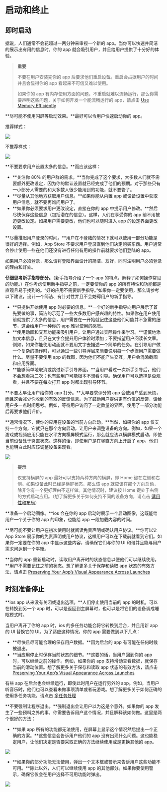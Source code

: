 # 启动和终止

## 即时启动

据说，人们通常不会花超过一两分钟来审视一个新的 app。当你可以快速并简洁的展示出有用的信息时，你的 app 就会吸引用户，并且给用户提供了十分好的体验。

>**重要**
>
>不要在用户安装完你的 app 后要求他们重启设备。重启会占据用户的时间并且会显得你的 app 看起来不可信又难以使用。
>
>如果你的 app 有内存使用方面的问题，不重启就难以流畅运行，那么你需要声明这些问题，关于如何开发一个能流畅运行的 app，请点击 [Use Memory Efficiently](https://developer.apple.com/library/ios/documentation/iPhone/Conceptual/iPhoneOSProgrammingGuide/PerformanceTips/PerformanceTips.html#//apple_ref/doc/uid/TP40007072-CH7-SW8)

**尽可能不使用闪屏等启动效果。**最好可以令用户快速启动你的 app。

推荐样式：

![](images/avoid_startup_r_2x.png)

不推荐样式：

![](images/avoid_startup_nr_2x.png)

**不要要求用户设置太多的信息。**而应该这样：

- **关注你 80% 的用户群的需求。**当你完成了这个要求，大多数人们就不需要额外更改设定，因为你的默认设置就已经完成了他们的预期。对于那些只有一小部分人需要的和大多数人很少能用到的功能，就不要管了。
- **尽量从其他地方获取用户信息。**如果你能从内置 app 或设备设置中获取用户信息，就不要再询问用户了。
- **如果你必须要求用户更改设定，直接在你的 app 中提示用户修改。**然后尽快保存这些信息（包括潜在的信息）。这样，人们在享受你的 app 前不用被迫更改设定。如果用户需要更改，他们也可以随时进入 app 的设定界面更改设置。

**尽量推迟用户登录的时间。**用户在不登陆的情况下就可以使用一部分功能是很好的选择。例如，App Store 不要求用户登录直到他们决定购买东西。用户通常会停止使用一些在他们还没有进行任何有用的操作前就要求他们登陆的 app。

如果用户必须登录，那么请将登陆界面设计的简洁、友好，同时注明用户必须登录的理由和好处。

**仔细思考新手指导部分。**（新手指导介绍了一个 app 的特点，解释了如何操作常见的功能。）在你考虑使用新手指导之前，一定要使你的 app 的所有特性和功能都是直观且易于找到的。“好的应用不需要新手指导。”如果你一定要使用，那么请参考以下建议，设计一个简洁、有针对性并且不会妨碍用户的新手指导。

- **只提供开始使用 app 时必要的信息。**一个好的新手指导向用户展示了首先要做的事，简洁的示范了一些大多数用户感兴趣的特性。如果你在用户使用前就提供了太多的信息，用户需要在一开始就记住这些他们可能并不急需的细节，这会给用户一种你的 app 难以使用的感觉。
- **使用动画和交互功能来吸引用户，让用户通过实际操作来学习。**谨慎地添加文本信息，且只在文字会提升用户体验时添加；不要指望用户阅读长文章。例如，如果你能使用动画就不要用文字去描述一个简单的任务。在引导用户做一个复杂的操作时，可以通过一些引导浮层来简要说明每一个步骤用户需要做什么。尽量不要使用 app 的截图，因为他们不能产生交互，用户会混淆截图和应用界面。
- **能够简单地取消或跳过新手引导界面。**当用户看过一次新手引导后，他们不会想看第二次；也有些用户可能根本不想看引导。确保用户可以选择是否观看，并且不要在每次打开 app 时都出现引导环节。

**不要太早让用户给你的 app 打分。**太早要求评分的 app 会使用户感到厌烦，而且这会减少你收到的有效的反馈信息。为了鼓励用户提供更有价值的反馈，请给用户多一点时间思考。例如，等待用户访问了一定数量的界面，使用了一部分功能后再要求他们评价。

**通常情况下，使你的应用在设备的当前方向启动。**当然，如果你的 app 仅支持一个方向，它就只在那个方向启动，让用户来调整设备的方向。例如，如果一个游戏或视频应用只能在水平方向横屏模式运行，那么就应该以横屏模式启动，即使当前设备处于竖直状态。这样的话，即使用户是在竖直方向上开启了 app，他们也能明白此时应该调整设备来观看。

![](images/default_orientation_2x.png)

>**提示**
>
>仅支持横屏的 app 最好可以支持两种方向的横屏，即 Home 键在左侧和右侧。如果设备此时已经是横屏状态，那么该 app 就应该在那个方向启动，除非你有一个更好理由不这样做。其他情况时，建议按 Home 键处于右侧的方式启动应用。（想了解更多关于如何支持不同的设备方向，请点击 [适用性和布局](adaptivity-and-layout.md)）

**准备一个启动图像。**ios 会在你的 app 启动时展示一个启动图像，这既能给用户一个关于你的 app 的印象，也能给 app 一段加载内容的时间。

**尽可能不要让用户在初次使用时就阅读免责声明或确认用户协议。**你可以让 App Store 展示你的免责声明或用户协议，这样用户可以在下载前就看到它们。如果你一定要在你的 app 中显示这些内容，请确保它们与你的 UI 和谐并且能与用户需求间达到一个平衡。

**当你的 app 重新启动时，读取用户离开时的状态信息以便他们可以继续使用。**用户不需要记住之前的状态。想了解更多关于保存和读取 app 状态的有效方法，请点击 [Preserving Your App’s Visual Appearance Across Launches](https://developer.apple.com/library/ios/documentation/iPhone/Conceptual/iPhoneOSProgrammingGuide/StrategiesforImplementingYourApp/StrategiesforImplementingYourApp.html#//apple_ref/doc/uid/TP40007072-CH5-SW2)

## 时刻准备停止

**ios app 从来没有关闭或退出选项。**人们停止使用当前的 app 的时机，可以在转换到另一个 app 时，可以是返回到主屏幕时，也可以是将它们的设备调成睡眠模式时。

当用户离开了你的 app 时，ios 的多任务功能会将它转换到后台，并且用新 app 的 UI 替换它的 UI。为了适应这种情况，你的 app 需要做到以下几点：

* **尽快且尽可能合理的保存用户数据。**因为后台的 app 有可能在任何时候被退出。
* **当应用停止时保存当前状态的细节。**这要的话，当用户回到你的 app 时，可以继续之前的操作。例如，如果你的 app 支持滑动查看数据，就保存当前的滑动位置。想了解更多关于保存和读取 app 状态的有效方法，请点击 [Preserving Your App’s Visual Appearance Across Launches](https://developer.apple.com/library/ios/documentation/iPhone/Conceptual/iPhoneOSProgrammingGuide/StrategiesforImplementingYourApp/StrategiesforImplementingYourApp.html#//apple_ref/doc/uid/TP40007072-CH5-SW2)

有些 app 在后台也会继续运行，即使此时用户在运行另外的 app。例如，当用户听音乐时，他们也可以查看未做事项清单或者玩游戏。想了解更多关于如何正确的使用多任务功能，请点击 [多任务处理](multitasking.md)

**不要强制让程序退出。**强制退出会让用户以为这是个意外。如果你的 app 发生了一些预料之外的事，你需要告诉用户这个情况，并且解释该如何做。这里是两个很好的方法：

* **如果 app 所有的功能都无法使用，在屏幕上显示这个情况然后提出一个正确的方案。**这些信息会告诉用户他们的 app 没有出现什么问题。这也能稳定用户，让他们决定是否要采取正确的方法继续使用或是更换其他的 app。

![](images/all_features_unavailable_2x.png)

* **如果你的部分功能无法使用，弹出一个文本框或警示来告诉用户这些功能不可用。**除此以外，人们可以继续使用 app 的其他部分。如果你要使用警示，确保它仅会在用户选择不可用功能时弹出。


![](images/one_feature_unavailable_2x.png)
